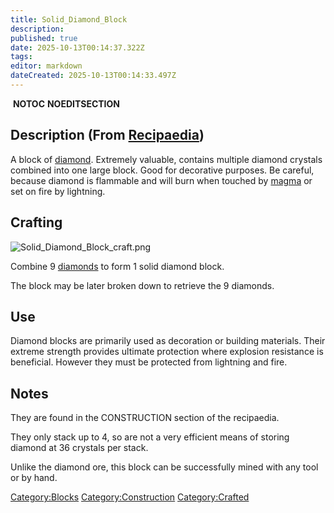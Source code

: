 ```yaml
---
title: Solid_Diamond_Block
description: 
published: true
date: 2025-10-13T00:14:37.322Z
tags: 
editor: markdown
dateCreated: 2025-10-13T00:14:33.497Z
---
```


 __NOTOC__ __NOEDITSECTION__

## Description (From [Recipaedia](Recipedia "wikilink"))

A block of [diamond](diamond "wikilink"). Extremely valuable, contains
multiple diamond crystals combined into one large block. Good for
decorative purposes. Be careful, because diamond is flammable and will
burn when touched by [magma](magma "wikilink") or set on fire by
lightning.

## Crafting

![Solid_Diamond_Block_craft.png](Solid_Diamond_Block_craft.png
"Solid_Diamond_Block_craft.png")

Combine 9 [diamonds](../Minerals/Diamond.md "wikilink") to form 1 solid diamond block.

The block may be later broken down to retrieve the 9 diamonds.

## Use

Diamond blocks are primarily used as decoration or building materials.
Their extreme strength provides ultimate protection where explosion
resistance is beneficial. However they must be protected from lightning
and fire.

## Notes

They are found in the CONSTRUCTION section of the recipaedia.

They only stack up to 4, so are not a very efficient means of storing
diamond at 36 crystals per stack.

Unlike the diamond ore, this block can be successfully mined with any
tool or by hand. 

[Category:Blocks](Category:Blocks "wikilink")
[Category:Construction](Category:Construction "wikilink")
[Category:Crafted](Category:Crafted "wikilink")